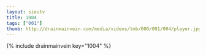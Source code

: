 ```yaml
--- 
layout: sieutv
title: 1004
tags: ["001"]
thumb: http://drainmainvein.com/media/videos/tmb/000/001/004/player.jpg
---
```

{% include drainmainvein key="1004" %} 
